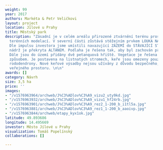 ```yaml
---
weight: 99
year: 2017
authors: Markéta & Petr Veličkovi
layout: project
location: Jílové u Prahy
title: Městský park
description: "Zásadní je v celém areálu přirozené ztvárnění terénu prostřednictvím
  terénních modelací. V severní části zůstává stěžejním prvkem LOUKA NA POŘÁDÁNÍ KONCERTŮ.
  Dle impulsu investora jsme umístili navazující ZÁZEMÍ do STÁVAJÍCÍ STODOLY. Vodní
  nádrž je překryta ALTÁNEM. Podlaha je řešena tak, aby byl zachován přístup k vodě.
  Dále jsou do území přidány dvě petanquová hřiště. Vegetace je řešena velmi přirozeným
  způsobem. Je postavena na listnatých stromech, keře jsou omezeny pouze na stávající
  rododendrony. Nové keřové výsadby nejsou užívány z důvodu bezpečného, přehledného
  veřejného prostoru. \n\n"
awards: []
category: Návrh
size: 3,5 ha
price: ''
images:
- "/v1576963964/archweb/J%C3%ADlov%C3%A9_vizu2_uty9kd.jpg"
- "/v1576963932/archweb/J%C3%ADlov%C3%A9_vizu1_hf24rb.jpg"
- "/v1576963901/archweb/J%C3%ADlov%C3%A9_rez2_1-200_b_i1tl5a.jpg"
- "/v1576963881/archweb/J%C3%ADlov%C3%A9_rez1_1-200_b_aaoivp.jpg"
- "/v1576963844/archweb/etapy_kyx1ok.jpg"
latitude: 49.893686
longitude: 14.495669
investor: Město Jílové u Prahy
visualization: Tomáš Popelínský
collaborations: []

---
```

